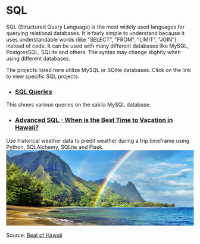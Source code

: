 # SQL
SQL (Structured Query Language) is the most widely used languages for querying relational databases. It is fairly simple to understand because it uses understandable words (like "SELECT", "FROM", "LIMIT", "JOIN") instead of code. It can be used with many different databases like MySQL, PostgresSQL, SQLite and others. The syntax may change slightly when using different databases. 

The projects listed here utilize MySQL or SQlite databases. Click on the link to view specific SQL projects. 

* ### [SQL Queries](https://github.com/cammster/FullStackSkillsLibrary/tree/master/Library/SQLQueries)
This shows various queries on the sakila MySQL database. 

* ### [Advanced SQL - When is the Best Time to Vacation in Hawaii?](https://github.com/cammster/FullStackSkillsLibrary/tree/master/Library/AdvancedSQL) 
Use historical weather data to predit weather during a trip timeframe using Python, SQLAlchemy, SQLite and Flask. 
![Picture of Hawaii](https://github.com/cammster/FullStackSkillsLibrary/blob/master/Library/AdvancedSQL/Images/hawaiibeachrainbow.jpg)

Source: [Beat of Hawaii](http://beatofhawaii.com/hawaii-travel-deals-on-inter-island-from-55-each-way/)
